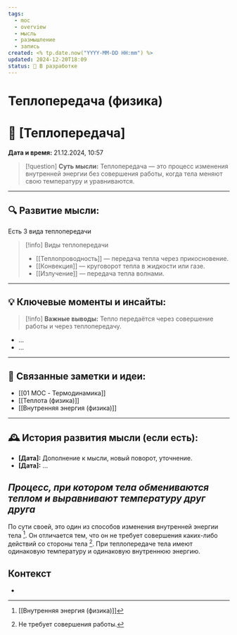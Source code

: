 ```yaml
---
tags:
  - moc
  - overview
  - мысль
  - размышление
  - запись
created: <% tp.date.now("YYYY-MM-DD HH:mm") %>
updated: 2024-12-20T18:09
status: 🚧 В разработке
---
```

# Теплопередача (физика)

# 💭  [Теплопередача]

**Дата и время:** 21.12.2024, 10:57

> [!question] **Суть мысли:**
> Теплопередача — это процесс изменения внутренней энергии без совершения работы, когда тела меняют свою температуру и уравниваются.

---

## 🔍 Развитие мысли:

Есть 3 вида теплопередачи

> [!info] Виды теплопередачи
> - [[Теплопроводность]] — передача тепла через прикосновение.
> - [[Конвекция]] — круговорот тепла в жидкости или газе.
> - [[Излучение]] — передача тепла волнами.

---

## 💡 Ключевые моменты и инсайты:

> [!info] **Важные выводы:**
> Тепло передаётся через совершение работы и через теплопередачу.

- ...
- ...

---

## 🔄 Связанные заметки и идеи:

- [[01 MOC - Термодинамика]]
- [[Теплота (физика)]]
- [[Внутренняя энергия (физика)]]


---

## 🕰️ История развития мысли (если есть):

* **[Дата]:**  Дополнение к мысли, новый поворот, уточнение.
* **[Дата]:**  ...
## ***Процесс, при котором тела обмениваются теплом и выравнивают температуру друг друга***

По сути своей, это один из способов изменения внутренней энергии тела [^1]. Он отличается тем, что он не требует совершения каких-либо действий со стороны тела [^2].
При теплопередаче тела имеют одинаковую температуру и одинаковую внутреннюю энергию.

## Контекст
- 

[^1]: [[Внутренняя энергия (физика)]]
[^2]: Не требует совершения работы.